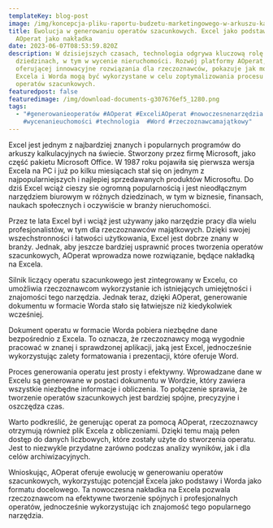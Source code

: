 ```yaml
---
templateKey: blog-post
image: /img/koncepcja-pliku-raportu-budzetu-marketingowego-w-arkuszu-kalkulacyjnym.jpg
title: Ewolucja w generowaniu operatów szacunkowych. Excel jako podstawa-
  AOperat jako nakładka
date: 2023-06-07T08:53:59.820Z
description: W dzisiejszych czasach, technologia odgrywa kluczową rolę w wielu
  dziedzinach, w tym w wycenie nieruchomości. Rozwój platformy AOperat,
  oferującej innowacyjne rozwiązania dla rzeczoznawców, pokazuje jak możliwości
  Excela i Worda mogą być wykorzystane w celu zoptymalizowania procesu tworzenia
  operatów szacunkowych.
featuredpost: false
featuredimage: /img/download-documents-g307676ef5_1280.png
tags:
  - "#generowanieoperatów #AOperat #ExceliAOperat #nowoczesnenarzędzia
    #wycenanieuchomości #technologia  #Word #rzeczoznawcamajątkowy"
---
```



Excel jest jednym z najbardziej znanych i popularnych programów do arkuszy kalkulacyjnych na świecie. Stworzony przez firmę Microsoft, jako część pakietu Microsoft Office.  W 1987 roku pojawiła się pierwsza wersja Excela na PC i już po kilku miesiącach stał się on jednym z najpopularniejszych i najlepiej sprzedawanych produktów Microsoftu. Do dziś Excel wciąż cieszy sie ogromną popularnością i jest nieodłącznym narzędziem biurowym w różnych dziedzinach, w tym w biznesie, finansach, naukach społecznych i oczywiście w branży nieruchomości.

Przez te lata Excel był i wciąż jest używany jako narzędzie pracy dla wielu profesjonalistów, w tym dla rzeczoznawców majątkowych. Dzięki swojej wszechstronności i łatwości użytkowania, Excel jest dobrze znany w branży. Jednak, aby jeszcze bardziej usprawnić proces tworzenia operatów szacunkowych, AOperat wprowadza nowe rozwiązanie, będące nakładką na Excela.

Silnik liczący operatu szacunkowego jest zintegrowany w Excelu, co umożliwia rzeczoznawcom wykorzystanie ich istniejących umiejętności i znajomości tego narzędzia. Jednak teraz, dzięki AOperat, generowanie dokumentu w formacie Worda stało się łatwiejsze niż kiedykolwiek wcześniej.

Dokument operatu w formacie Worda pobiera niezbędne dane bezpośrednio z Excela. To oznacza, że rzeczoznawcy mogą wygodnie pracować w znanej i sprawdzonej aplikacji, jaką jest Excel, jednocześnie wykorzystując zalety formatowania i prezentacji, które oferuje Word.

Proces generowania operatu jest prosty i efektywny. Wprowadzane dane w Excelu są generowane w postaci dokumentu w Wordzie, który zawiera wszystkie niezbędne informacje i obliczenia. To połączenie sprawia, że tworzenie operatów szacunkowych jest bardziej spójne, precyzyjne i oszczędza czas.

Warto podkreślić, że generując operat za pomocą AOperat, rzeczoznawcy otrzymują również plik Excela z obliczeniami. Dzięki temu mają pełen dostęp do danych liczbowych, które zostały użyte do stworzenia operatu. Jest to niezwykle przydatne zarówno podczas analizy wyników, jak i dla celów archiwizacyjnych.

Wnioskując, AOperat oferuje ewolucję w generowaniu operatów szacunkowych, wykorzystując potencjał Excela jako podstawy i Worda jako formatu docelowego. Ta nowoczesna nakładka na Excela pozwala rzeczoznawcom na efektywne tworzenie spójnych i profesjonalnych operatów, jednocześnie wykorzystując ich znajomość tego popularnego narzędzia.